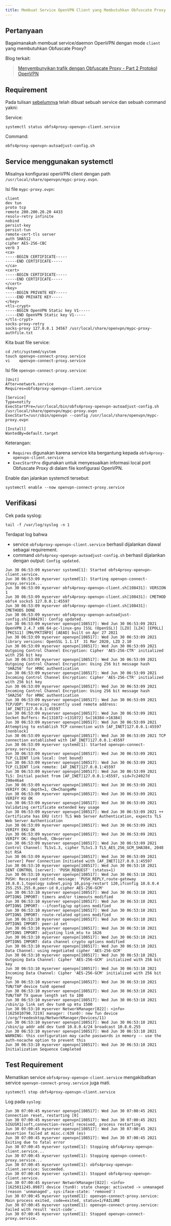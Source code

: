 ```yaml
---
title: Membuat Service OpenVPN Client yang Membutuhkan Obfuscate Proxy
---
```


## Pertanyaan

Bagaimanakah membuat service/daemon OpenVPN dengan mode `client` yang membutuhkan Obfuscate Proxy?

Blog terkait:

 > [Menyembunyikan trafik dengan Obfuscate Proxy - Part 2 Protokol OpenVPN][link]
 
[link]: /blog/2021/06/26/menyembunyikan-trafik-dengan-obfuscate-proxy-part-2-protokol-openvpn/

## Requirement

Pada tulisan [sebelumnya][link] telah dibuat sebuah service dan sebuah command yakni:

Service:

```
systemctl status obfs4proxy-openvpn-client.service
```

Command:

```
obfs4proxy-openvpn-autoadjust-config.sh
```

## Service menggunakan systemctl

Misalnya konfigurasi openVPN client dengan path `/usr/local/share/openvpn/mypc-proxy.ovpn`.

Isi file `mypc-proxy.ovpn`:

```
client
dev tun
proto tcp
remote 200.200.20.20 4433
resolv-retry infinite
nobind
persist-key
persist-tun
remote-cert-tls server
auth SHA512
cipher AES-256-CBC
verb 3
<ca>
-----BEGIN CERTIFICATE-----
-----END CERTIFICATE-----
</ca>
<cert>
-----BEGIN CERTIFICATE-----
-----END CERTIFICATE-----
</cert>
<key>
-----BEGIN PRIVATE KEY-----
-----END PRIVATE KEY-----
</key>
<tls-crypt>
-----BEGIN OpenVPN Static key V1-----
-----END OpenVPN Static key V1-----
</tls-crypt>
socks-proxy-retry
socks-proxy 127.0.0.1 34567 /usr/local/share/openvpn/mypc-proxy-authfile.txt
```

Kita buat file service:

```
cd /etc/systemd/system
touch openvpn-connect-proxy.service
vi    openvpn-connect-proxy.service
```

Isi file `openvpn-connect-proxy.service`:

```
[Unit]
After=network.service
Requires=obfs4proxy-openvpn-client.service

[Service]
Type=notify
ExecStartPre=/usr/local/bin/obfs4proxy-openvpn-autoadjust-config.sh /usr/local/share/openvpn/mypc-proxy.ovpn
ExecStart=/usr/sbin/openvpn --config /usr/local/share/openvpn/mypc-proxy.ovpn

[Install]
WantedBy=default.target
```

Keterangan:

 - `Requires` digunakan karena service kita bergantung kepada `obfs4proxy-openvpn-client.service`
 - `ExecStartPre` digunakan untuk menyesuaikan informasi local port Obfuscate Proxy di dalam file konfigurasi OpenVPN.

Enable dan jalankan systemctl tersebut:

```
systemctl enable --now openvpn-connect-proxy.service
```

## Verifikasi

Cek pada syslog:

```
tail -f /var/log/syslog -n 1
```

Terdapat log bahwa

 - service `obfs4proxy-openvpn-client.service` berhasil dijalankan diawal sebagai requirement.
 - command `obfs4proxy-openvpn-autoadjust-config.sh` berhasil dijalankan dengan output: `Config updated.`

```
Jun 30 06:53:09 myserver systemd[1]: Started obfs4proxy-openvpn-client.service.
Jun 30 06:53:09 myserver systemd[1]: Starting openvpn-connect-proxy.service...
Jun 30 06:53:09 myserver obfs4proxy-openvpn-client.sh[108431]: VERSION 1
Jun 30 06:53:09 myserver obfs4proxy-openvpn-client.sh[108431]: CMETHOD obfs4 socks5 127.0.0.1:45597
Jun 30 06:53:09 myserver obfs4proxy-openvpn-client.sh[108431]: CMETHODS DONE
Jun 30 06:53:09 myserver obfs4proxy-openvpn-autoadjust-config.sh[108429]: Config updated.
Jun 30 06:53:09 myserver openvpn[108517]: Wed Jun 30 06:53:09 2021 OpenVPN 2.4.7 x86_64-pc-linux-gnu [SSL (OpenSSL)] [LZO] [LZ4] [EPOLL] [PKCS11] [MH/PKTINFO] [AEAD] built on Apr 27 2021
Jun 30 06:53:09 myserver openvpn[108517]: Wed Jun 30 06:53:09 2021 library versions: OpenSSL 1.1.1f  31 Mar 2020, LZO 2.10
Jun 30 06:53:09 myserver openvpn[108517]: Wed Jun 30 06:53:09 2021 Outgoing Control Channel Encryption: Cipher 'AES-256-CTR' initialized with 256 bit key
Jun 30 06:53:09 myserver openvpn[108517]: Wed Jun 30 06:53:09 2021 Outgoing Control Channel Encryption: Using 256 bit message hash 'SHA256' for HMAC authentication
Jun 30 06:53:09 myserver openvpn[108517]: Wed Jun 30 06:53:09 2021 Incoming Control Channel Encryption: Cipher 'AES-256-CTR' initialized with 256 bit key
Jun 30 06:53:09 myserver openvpn[108517]: Wed Jun 30 06:53:09 2021 Incoming Control Channel Encryption: Using 256 bit message hash 'SHA256' for HMAC authentication
Jun 30 06:53:09 myserver openvpn[108517]: Wed Jun 30 06:53:09 2021 TCP/UDP: Preserving recently used remote address: [AF_INET]127.0.0.1:45597
Jun 30 06:53:09 myserver openvpn[108517]: Wed Jun 30 06:53:09 2021 Socket Buffers: R=[131072->131072] S=[16384->16384]
Jun 30 06:53:09 myserver openvpn[108517]: Wed Jun 30 06:53:09 2021 Attempting to establish TCP connection with [AF_INET]127.0.0.1:45597 [nonblock]
Jun 30 06:53:09 myserver openvpn[108517]: Wed Jun 30 06:53:09 2021 TCP connection established with [AF_INET]127.0.0.1:45597
Jun 30 06:53:09 myserver systemd[1]: Started openvpn-connect-proxy.service.
Jun 30 06:53:09 myserver openvpn[108517]: Wed Jun 30 06:53:09 2021 TCP_CLIENT link local: (not bound)
Jun 30 06:53:09 myserver openvpn[108517]: Wed Jun 30 06:53:09 2021 TCP_CLIENT link remote: [AF_INET]127.0.0.1:45597
Jun 30 06:53:09 myserver openvpn[108517]: Wed Jun 30 06:53:09 2021 TLS: Initial packet from [AF_INET]127.0.0.1:45597, sid=7c24927d 298e46a4
Jun 30 06:53:09 myserver openvpn[108517]: Wed Jun 30 06:53:09 2021 VERIFY OK: depth=1, CN=ChangeMe
Jun 30 06:53:09 myserver openvpn[108517]: Wed Jun 30 06:53:09 2021 VERIFY KU OK
Jun 30 06:53:09 myserver openvpn[108517]: Wed Jun 30 06:53:09 2021 Validating certificate extended key usage
Jun 30 06:53:09 myserver openvpn[108517]: Wed Jun 30 06:53:09 2021 ++ Certificate has EKU (str) TLS Web Server Authentication, expects TLS Web Server Authentication
Jun 30 06:53:09 myserver openvpn[108517]: Wed Jun 30 06:53:09 2021 VERIFY EKU OK
Jun 30 06:53:09 myserver openvpn[108517]: Wed Jun 30 06:53:09 2021 VERIFY OK: depth=0, CN=server
Jun 30 06:53:09 myserver openvpn[108517]: Wed Jun 30 06:53:09 2021 Control Channel: TLSv1.3, cipher TLSv1.3 TLS_AES_256_GCM_SHA384, 2048 bit RSA
Jun 30 06:53:09 myserver openvpn[108517]: Wed Jun 30 06:53:09 2021 [server] Peer Connection Initiated with [AF_INET]127.0.0.1:45597
Jun 30 06:53:10 myserver openvpn[108517]: Wed Jun 30 06:53:10 2021 SENT CONTROL [server]: 'PUSH_REQUEST' (status=1)
Jun 30 06:53:10 myserver openvpn[108517]: Wed Jun 30 06:53:10 2021 PUSH: Received control message: 'PUSH_REPLY,route-gateway 10.8.0.1,topology subnet,ping 10,ping-restart 120,ifconfig 10.8.0.4 255.255.255.0,peer-id 0,cipher AES-256-GCM'
Jun 30 06:53:10 myserver openvpn[108517]: Wed Jun 30 06:53:10 2021 OPTIONS IMPORT: timers and/or timeouts modified
Jun 30 06:53:10 myserver openvpn[108517]: Wed Jun 30 06:53:10 2021 OPTIONS IMPORT: --ifconfig/up options modified
Jun 30 06:53:10 myserver openvpn[108517]: Wed Jun 30 06:53:10 2021 OPTIONS IMPORT: route-related options modified
Jun 30 06:53:10 myserver openvpn[108517]: Wed Jun 30 06:53:10 2021 OPTIONS IMPORT: peer-id set
Jun 30 06:53:10 myserver openvpn[108517]: Wed Jun 30 06:53:10 2021 OPTIONS IMPORT: adjusting link_mtu to 1626
Jun 30 06:53:10 myserver openvpn[108517]: Wed Jun 30 06:53:10 2021 OPTIONS IMPORT: data channel crypto options modified
Jun 30 06:53:10 myserver openvpn[108517]: Wed Jun 30 06:53:10 2021 Data Channel: using negotiated cipher 'AES-256-GCM'
Jun 30 06:53:10 myserver openvpn[108517]: Wed Jun 30 06:53:10 2021 Outgoing Data Channel: Cipher 'AES-256-GCM' initialized with 256 bit key
Jun 30 06:53:10 myserver openvpn[108517]: Wed Jun 30 06:53:10 2021 Incoming Data Channel: Cipher 'AES-256-GCM' initialized with 256 bit key
Jun 30 06:53:10 myserver openvpn[108517]: Wed Jun 30 06:53:10 2021 TUN/TAP device tun0 opened
Jun 30 06:53:10 myserver openvpn[108517]: Wed Jun 30 06:53:10 2021 TUN/TAP TX queue length set to 100
Jun 30 06:53:10 myserver openvpn[108517]: Wed Jun 30 06:53:10 2021 /sbin/ip link set dev tun0 up mtu 1500
Jun 30 06:53:10 myserver NetworkManager[822]: <info>  [1625010790.7219] manager: (tun0): new Tun device (/org/freedesktop/NetworkManager/Devices/11)
Jun 30 06:53:10 myserver openvpn[108517]: Wed Jun 30 06:53:10 2021 /sbin/ip addr add dev tun0 10.8.0.4/24 broadcast 10.8.0.255
Jun 30 06:53:10 myserver openvpn[108517]: Wed Jun 30 06:53:10 2021 WARNING: this configuration may cache passwords in memory -- use the auth-nocache option to prevent this
Jun 30 06:53:10 myserver openvpn[108517]: Wed Jun 30 06:53:10 2021 Initialization Sequence Completed
```

## Test Requirement

Mematikan service `obfs4proxy-openvpn-client.service` mengakibatkan service `openvpn-connect-proxy.service` juga mati.

```
systemctl stop obfs4proxy-openvpn-client.service
```

Log pada `syslog`:

```
Jun 30 07:00:45 myserver openvpn[108517]: Wed Jun 30 07:00:45 2021 Connection reset, restarting [0]
Jun 30 07:00:45 myserver openvpn[108517]: Wed Jun 30 07:00:45 2021 SIGUSR1[soft,connection-reset] received, process restarting
Jun 30 07:00:45 myserver openvpn[108517]: Wed Jun 30 07:00:45 2021 Assertion failed at misc.c:639 (es)
Jun 30 07:00:45 myserver openvpn[108517]: Wed Jun 30 07:00:45 2021 Exiting due to fatal error
Jun 30 07:00:45 myserver systemd[1]: Stopping obfs4proxy-openvpn-client.service...
Jun 30 07:00:45 myserver systemd[1]: Stopping openvpn-connect-proxy.service...
Jun 30 07:00:45 myserver systemd[1]: obfs4proxy-openvpn-client.service: Succeeded.
Jun 30 07:00:45 myserver systemd[1]: Stopped obfs4proxy-openvpn-client.service.
Jun 30 07:00:45 myserver NetworkManager[822]: <info>  [1625011245.0987] device (tun0): state change: activated -> unmanaged (reason 'unmanaged', sys-iface-state: 'removed')
Jun 30 07:00:45 myserver systemd[1]: openvpn-connect-proxy.service: Main process exited, code=exited, status=1/FAILURE
Jun 30 07:00:45 myserver systemd[1]: openvpn-connect-proxy.service: Failed with result 'exit-code'.
Jun 30 07:00:45 myserver systemd[1]: Stopped openvpn-connect-proxy.service.
```

